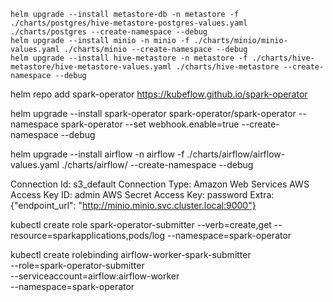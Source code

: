 ```
helm upgrade --install metastore-db -n metastore -f ./charts/postgres/hive-metastore-postgres-values.yaml ./charts/postgres --create-namespace --debug
helm upgrade --install minio -n minio -f ./charts/minio/minio-values.yaml ./charts/minio --create-namespace --debug
helm upgrade --install hive-metastore -n metastore -f ./charts/hive-metastore/hive-metastore-values.yaml ./charts/hive-metastore --create-namespace --debug
```

helm repo add spark-operator https://kubeflow.github.io/spark-operator 

helm upgrade --install spark-operator spark-operator/spark-operator --namespace spark-operator --set webhook.enable=true --create-namespace --debug

helm upgrade --install airflow -n airflow -f ./charts/airflow/airflow-values.yaml ./charts/airflow/ --create-namespace --debug


Connection Id: s3_default
Connection Type: Amazon Web Services
AWS Access Key ID: admin 
AWS Secret Access Key: password
Extra: {"endpoint_url": "http://minio.minio.svc.cluster.local:9000"}

kubectl create role spark-operator-submitter --verb=create,get --resource=sparkapplications,pods/log --namespace=spark-operator

kubectl create rolebinding airflow-worker-spark-submitter \
  --role=spark-operator-submitter \
  --serviceaccount=airflow:airflow-worker \
  --namespace=spark-operator
